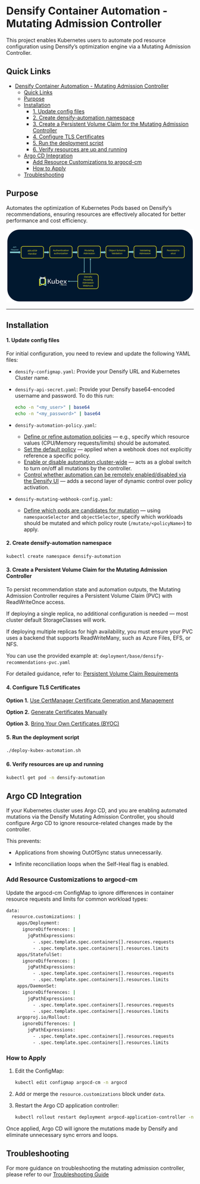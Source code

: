 
# Densify Container Automation - Mutating Admission Controller

This project enables Kubernetes users to automate pod resource configuration using Densify’s optimization engine via a Mutating Admission Controller.

## Quick Links

- [Densify Container Automation - Mutating Admission Controller](#densify-container-automation---mutating-admission-controller)
  - [Quick Links](#quick-links)
  - [Purpose](#purpose)
  - [Installation](#installation)
      - [1. Update config files](#1-update-config-files)
      - [2. Create densify-automation namespace](#2-create-densify-automation-namespace)
      - [3. Create a Persistent Volume Claim for the Mutating Admission Controller](#3-create-a-persistent-volume-claim-for-the-mutating-admission-controller)
      - [4. Configure TLS Certificates](#4-configure-tls-certificates)
      - [5. Run the deployment script](#5-run-the-deployment-script)
      - [6. Verify resources are up and running](#6-verify-resources-are-up-and-running)
  - [Argo CD Integration](#argo-cd-integration)
    - [Add Resource Customizations to argocd-cm](#add-resource-customizations-to-argocd-cm)
    - [How to Apply](#how-to-apply)
  - [Troubleshooting](#troubleshooting)

## Purpose

Automates the optimization of Kubernetes Pods based on Densify’s recommendations, ensuring resources are effectively allocated for better performance and cost efficiency.

  
![Alt Text](./documentation/Densify%20Mutating%20Admission%20Controller.png)


---


## Installation

#### 1. Update config files

For initial configuration, you need to review and update the following YAML files:

-  `densify-configmap.yaml`: Provide your Densify URL and Kubernetes Cluster name.

-  `densify-api-secret.yaml`: Provide your Densify base64-encoded username and password. To do this run: 
   ```bash
   echo -n "<my_user>" | base64
   echo -n "<my_password>" | base64
   ```

- `densify-automation-policy.yaml`:  
   - [Define or refine automation policies](./documentation/Multi-Policy-Support.md#supported-out-of-the-box-policies) — e.g., specify which resource values (CPU/Memory requests/limits) should be automated.  
   - [Set the default policy](./documentation/Multi-Policy-Support.md#default-policy-behavior) — applied when a webhook does not explicitly reference a specific policy.  
   - [Enable or disable automation cluster-wide](./documentation/Multi-Policy-Support.md#automationenabled) — acts as a global switch to turn on/off all mutations by the controller.  
   - [Control whether automation can be remotely enabled/disabled via the Densify UI](./documentation/Multi-Policy-Support.md#remoteenablement) — adds a second layer of dynamic control over policy activation.

- `densify-mutating-webhook-config.yaml`:  
   - [Define which pods are candidates for mutation](./documentation/Multi-Policy-Support.md#example-webhook-structure) — using `namespaceSelector` and `objectSelector`, specify which workloads should be mutated and which policy route (`/mutate/<policyName>`) to apply.
  

#### 2. Create densify-automation namespace

```bash
kubectl create namespace densify-automation
```

#### 3. Create a Persistent Volume Claim for the Mutating Admission Controller

To persist recommendation state and automation outputs, the Mutating Admission Controller requires a Persistent Volume Claim (PVC) with ReadWriteOnce access.

If deploying a single replica, no additional configuration is needed — most cluster default StorageClasses will work.

If deploying multiple replicas for high availability, you must ensure your PVC uses a backend that supports ReadWriteMany, such as Azure Files, EFS, or NFS.

You can use the provided example at: `deployment/base/densify-recommendations-pvc.yaml`


For detailed guidance, refer to: [Persistent Volume Claim Requirements](/documentation/PersistentVolumeClaim.md)


#### 4. Configure TLS Certificates

**Option 1.** [Use CertManager Certificate Generation and Management](/documentation/Certificates-CertManager.md)

**Option 2.** [Generate Certificates Manually](/documentation/Certificates-Manual.md)
  
**Option 3.** [Bring Your Own Certificates (BYOC)](/documentation/Certificates-BYOC.md)


#### 5. Run the deployment script

```bash
./deploy-kubex-automation.sh
```

#### 6. Verify resources are up and running

```bash
kubectl get pod -n densify-automation
```


## Argo CD Integration

If your Kubernetes cluster uses Argo CD, and you are enabling automated mutations via the Densify Mutating Admission Controller, you should configure Argo CD to ignore resource-related changes made by the controller.

This prevents:

- Applications from showing OutOfSync status unnecessarily.

- Infinite reconciliation loops when the Self-Heal flag is enabled.

### Add Resource Customizations to argocd-cm
Update the argocd-cm ConfigMap to ignore differences in container resource requests and limits for common workload types:

```bash
data:
  resource.customizations: |
    apps/Deployment:
      ignoreDifferences: |
        jqPathExpressions:
          - .spec.template.spec.containers[].resources.requests
          - .spec.template.spec.containers[].resources.limits
    apps/StatefulSet:
      ignoreDifferences: |
        jqPathExpressions:
          - .spec.template.spec.containers[].resources.requests
          - .spec.template.spec.containers[].resources.limits
    apps/DaemonSet:
      ignoreDifferences: |
        jqPathExpressions:
          - .spec.template.spec.containers[].resources.requests
          - .spec.template.spec.containers[].resources.limits
    argoproj.io/Rollout:
      ignoreDifferences: |
        jqPathExpressions:
          - .spec.template.spec.containers[].resources.requests
          - .spec.template.spec.containers[].resources.limits
```

### How to Apply
1. Edit the ConfigMap:

   ```bash
   kubectl edit configmap argocd-cm -n argocd
   ```

2. Add or merge the `resource.customizations` block under `data`.

3. Restart the Argo CD application controller:

   ```bash
   kubectl rollout restart deployment argocd-application-controller -n argocd
   ```
   
Once applied, Argo CD will ignore the mutations made by Densify and eliminate unnecessary sync errors and loops.

## Troubleshooting

For more guidance on troubleshooting the mutating admission controller, please refer to our [Troubleshooting Guide](/documentation/Troubleshooting.md)